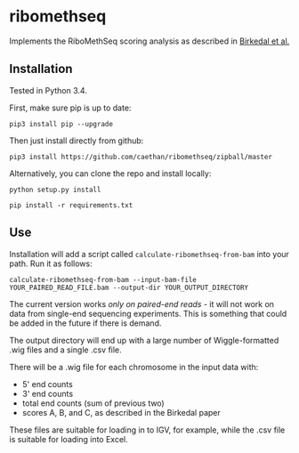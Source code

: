 # ribomethseq
Implements the RiboMethSeq scoring analysis as described in [Birkedal et al.](http://onlinelibrary.wiley.com/doi/10.1002/ange.201408362/full)


## Installation
Tested in Python 3.4.

First, make sure pip is up to date:

`pip3 install pip --upgrade`

Then just install directly from github:

`pip3 install https://github.com/caethan/ribomethseq/zipball/master`

Alternatively, you can clone the repo and install locally:

`python setup.py install`

`pip install -r requirements.txt`

## Use
Installation will add a script called `calculate-ribomethseq-from-bam` into your path.  Run it as follows:

`calculate-ribomethseq-from-bam --input-bam-file YOUR_PAIRED_READ_FILE.bam --output-dir YOUR_OUTPUT_DIRECTORY`

The current version works _only on paired-end reads_ - it will not work on data from single-end sequencing experiments.
This is something that could be added in the future if there is demand.

The output directory will end up with a large number of Wiggle-formatted .wig files and a single .csv file.

There will be a .wig file for each chromosome in the input data with:

* 5' end counts
* 3' end counts
* total end counts (sum of previous two)   
* scores A, B, and C, as described in the Birkedal paper
    
These files are suitable for loading in to IGV, for example, while the .csv file is suitable for loading into Excel.
